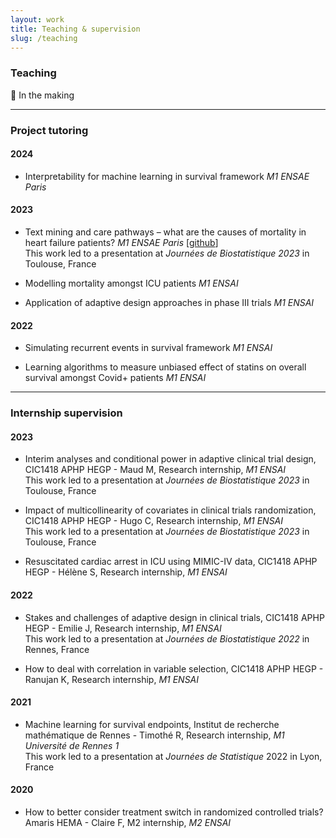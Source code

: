 ```yaml
---
layout: work
title: Teaching & supervision
slug: /teaching
---
```


### **Teaching**
🚧 In the making

_________________

### **Project tutoring**

#### 2024
* Interpretability for machine learning in survival framework *M1 ENSAE Paris*

#### 2023
* Text mining and care pathways – what are the causes of mortality in heart failure patients? *M1 ENSAE Paris* [[github](https://github.com/Kirscher/TextMining_Parcours_de_soin)] <br> This work led to a presentation at *Journées de Biostatistique 2023* in Toulouse, France 

* Modelling mortality amongst ICU patients *M1 ENSAI*

* Application of adaptive design approaches in phase III trials *M1 ENSAI*

#### 2022
* Simulating recurrent events in survival framework *M1 ENSAI*

* Learning algorithms to measure unbiased effect of statins on overall survival amongst Covid+ patients *M1 ENSAI*

_________________

### **Internship supervision**

#### 2023
* Interim analyses and conditional power in adaptive clinical trial design, CIC1418 APHP HEGP - Maud M, Research internship, *M1 ENSAI* <br> This work led to a presentation at *Journées de Biostatistique 2023* in Toulouse, France

* Impact of multicollinearity of covariates in clinical trials randomization, CIC1418 APHP HEGP - Hugo C, Research internship, *M1 ENSAI* <br> This work led to a presentation at *Journées de Biostatistique 2023* in Toulouse, France

* Resuscitated cardiac arrest in ICU using MIMIC-IV data, CIC1418 APHP HEGP - Hélène S, Research internship, *M1 ENSAI* 

#### 2022
* Stakes and challenges of adaptive design in clinical trials, CIC1418 APHP HEGP - Emilie J, Research internship, *M1 ENSAI* <br> This work led to a presentation at *Journées de Biostatistique 2022* in Rennes, France

* How to deal with correlation in variable selection, CIC1418 APHP HEGP - Ranujan K, Research internship, *M1 ENSAI*

#### 2021
* Machine learning for survival endpoints, Institut de recherche mathématique de Rennes - Timothé R, Research internship, *M1 Université de Rennes 1* <br> This work led to a presentation at *Journées de Statistique* 2022 in Lyon, France

#### 2020
* How to better consider treatment switch in randomized controlled trials? Amaris HEMA - Claire F, M2 internship, *M2 ENSAI*
